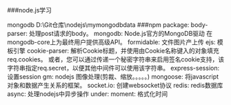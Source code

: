 ###node.js学习

mongodb D:\Git仓库\nodejs\mymongodbdata
###npm package:
    body-parser: 处理post请求的body。
    mongodb: Node.js官方的MongoDB驱动 在mongodb-core上为最终用户提供高级API。
    formidable: 文件图片产上传
    ejs: 模板引擎
    cookie-parser: 解析Cookie标题，并使用由Cookie名称键入的对象填充req.cookies。 或者，您可以通过传递一个秘密字符串来启用签名cookie支持，该字符串指定req.secret，以便其他中间件可以使用该字符串。
    express-session: 设置session
    gm: nodejs 图像处理(剪裁、缩放。。。。。)
    mongoose: 将javascript对象和数据产生关系的框架。
    socket.io: 创建websocket协议
    redis: redis数据库
    async: 处理nodejs中异步操作
    under:
    moment: 格式化时间

